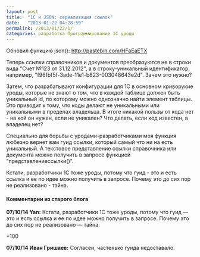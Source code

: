 ```yaml
---
layout: post
title:  "1С и JSON: сериализация ссылок"
date:   "2013-01-22 04:28:59"
permalink: /2013/01/22/1/
categories: разработка Программирование 1С уроды
---
```

Обновил функцию json(): http://pastebin.com/HFaEaETX

Теперь ссылки справочников и документов преобразуются не в строки вида "Счет №123 от 31.12.2012", а в строку-уникальный идентификатор, например, "f96fbf5f-3ade-11e1-b823-003048643e2d". Зачем это нужно?

Затем, что разрабатывают конфигурации для 1С в основном криворукие уроды, которые не знают о том, что в каждой таблице должен быть уникальный id, по которому можно однозначно найти элемент таблицы. Это приводит к тому, что коды делают не уникальными или уникальными в пределах владельца. В итоге никакой пользы от кода нет - на кой он нужен, если не уникален? Что делать, если код известен, а владелец нет?

Специально для борьбы с уродами-разработчиками моя функция любезно вернет вам гуид ссылки, который самый что ни на есть уникальный.  А текстовое представление ссылки справочника или документа можно получить в запросе функцией "представлениессылки()".

Кстати, разработчики 1С тоже уроды, потому что гуид - это и есть ссылка и ее по идее можно получить в запросе. Почему это до сих пор не реализовано - тайна.



#### Комментарии из старого блога


**07/10/14 Yan:** Кстати, разработчики 1С тоже уроды, потому что гуид — это и есть ссылка и ее по идее можно получить в запросе. Почему это до сих пор не реализовано — тайна.

+100


**07/10/14 Иван Гришаев:** Согласен, частенько гуида недоставало.



